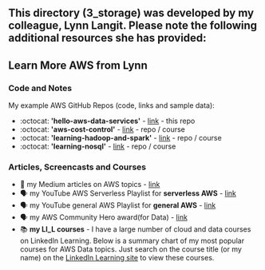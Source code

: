 ## This directory (3_storage) was developed by my colleague, Lynn Langit. Please note the following additional resources she has provided:

## Learn More AWS from Lynn 

### Code and Notes

My example AWS GitHub Repos (code, links and sample data):  

  - :octocat: **'hello-aws-data-services'** - [link](https://github.com/lynnlangit/Hello-AWS-Data-Services) - this repo
  - :octocat: **'aws-cost-control'** - [link](https://github.com/lynnlangit/aws-cost-control) - repo / course
  - :octocat: **'learning-hadoop-and-spark'** - [link](https://github.com/lynnlangit/learning-hadoop-and-spark) - repo / course
  - :octocat: **'learning-nosql'** - [link](https://github.com/lynnlangit/learning-nosql) - repo / course

### Articles, Screencasts and Courses  

- 📖 my Medium articles on AWS topics - [link](https://medium.com/search?q=aws%20langit) 
- 🗣️ my YouTube AWS Serverless Playlist for **serverless AWS** - [link](https://www.youtube.com/playlist?list=PL4Q4HssKcxYsa2A2D2_Zln2tkL4v4-ymO)
- 🗣️ my YouTube general AWS Playlist for **general AWS** - [link](https://www.youtube.com/playlist?list=PL93B06369FAD34284)
- 🗣️ my AWS Community Hero award(for Data) - [link](https://aws.amazon.com/developer/community/heroes/lynn-langit/?did=dh_card&trk=dh_card)
- 📚 **my LI_L courses** - I have a large number of cloud and data courses on LinkedIn Learning.  Below is a summary chart of my most popular courses for AWS Data topics.  Just search on the course title (or my name) on the [LinkedIn Learning site](https://www.linkedin.com/learning/search?entityType=COURSE&keywords=lynn%20langit) to view these courses.



